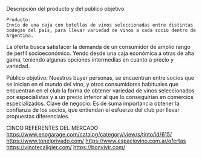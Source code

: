 Descripción del producto y del público objetivo

    Producto:
    Envío de una caja con botellas de vinos seleccionadas entre distintas bodegas del país, para llevar variedad de vinos a cada socio dentro de Argentina.
La oferta busca satisfacer la demanda de un consumidor de amplio rango de perfil socioeconómico. Yendo desde una caja económica a otras de alta gama, teniendo algunas opciones intermedias en cuanto a precio y variedad.

Público objetivo:
    Nuestros buyer personas, se encuentran entre socios que se inician en el mundo del vino, y otros consumidores habituales que encuentran en el club la forma de obtener variedad de vinos seleccionados por especialistas y a un precio inferior al que lo conseguirían en comercios especializados. 
Clave de negocio: Es de suma importancia obtener la confianza de los socios, que entiendan el esfuerzo del club por llevar propuestas diferenciales. 


CINCO REFERENTES DEL MERCADO
https://www.enogarage.com/catalog/category/view/s/tinto/id/615/
https://www.tonelprivado.com/
https://www.espaciovino.com.ar/ofertas
https://vinotecaligier.com/
https://bonvivir.com/

